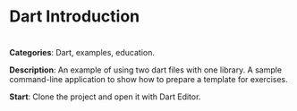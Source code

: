 # Dart Introduction
#
#
#

**Categories**: Dart, examples, education.

**Description**:
An example of using two dart files with one library.
A sample command-line application to show how to prepare a template for exercises.

**Start**:
Clone the project and open it with Dart Editor.







